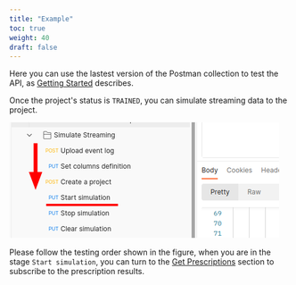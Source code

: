 ```yaml
---
title: "Example"
toc: true
weight: 40
draft: false
---
```


Here you can use the lastest version of the Postman collection to test the API, as [Getting Started](/usage/getting-started/#example-datasets) describes.

Once the project's status is `TRAINED`, you can simulate streaming data to the project.

![](images/postman-list.png)

Please follow the testing order shown in the figure, when you are in the stage `Start simulation`, you can turn to the [Get Prescriptions](/workflow/get-prescriptions/) section to subscribe to the prescription results.
